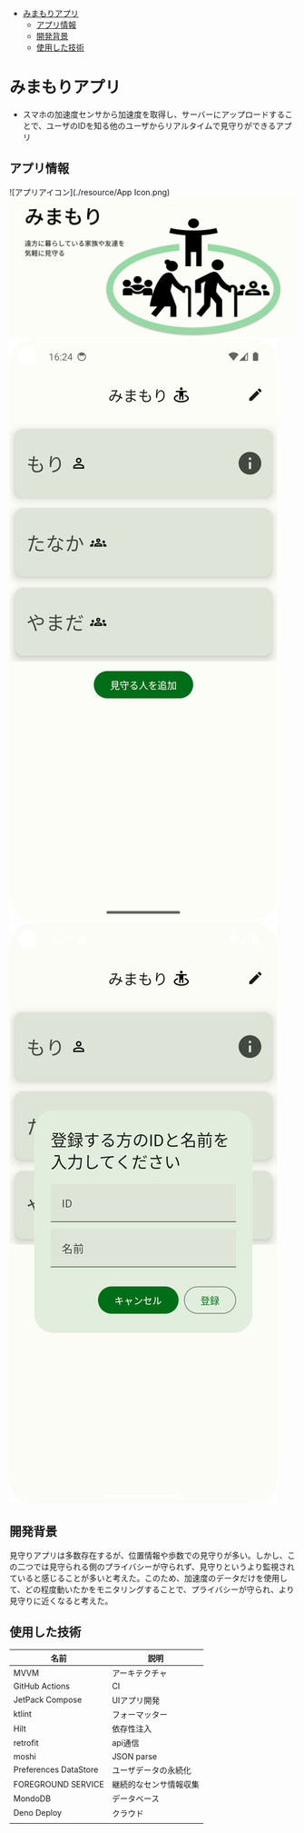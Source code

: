 - [みまもりアプリ](#みまもりアプリ)
  - [アプリ情報](#アプリ情報)
  - [開発背景](#開発背景)
  - [使用した技術](#使用した技術)

# みまもりアプリ

- スマホの加速度センサから加速度を取得し、サーバーにアップロードすることで、ユーザのIDを知る他のユーザからリアルタイムで見守りができるアプリ

## アプリ情報

![アプリアイコン](./resource/App Icon.png)
![フィーチャーグラフィック](./resource/featureGraphics.png)
![メイン画面](./resource/mainScreen.png)
![詳細画面](./resource/registerDialog.png)

## 開発背景

見守りアプリは多数存在するが、位置情報や歩数での見守りが多い。しかし、この二つでは見守られる側のプライバシーが守られず、見守りというより監視されていると感じることが多いと考えた。このため、加速度のデータだけを使用して、どの程度動いたかをモニタリングすることで、プライバシーが守られ、より見守りに近くなると考えた。

## 使用した技術

|名前                 |説明                  |
|---------------------|----------------------|
|MVVM                 |アーキテクチャ        |
|GitHub Actions       |CI                    |
|JetPack Compose      |UIアプリ開発          |
|ktlint               |フォーマッター        |
|Hilt                 |依存性注入            |
|retrofit             |api通信               |
|moshi                |JSON parse            |
|Preferences DataStore|ユーザデータの永続化  |
|FOREGROUND SERVICE   |継続的なセンサ情報収集|
|MondoDB              |データベース          |
|Deno Deploy          |クラウド              |
|                     |                      |
